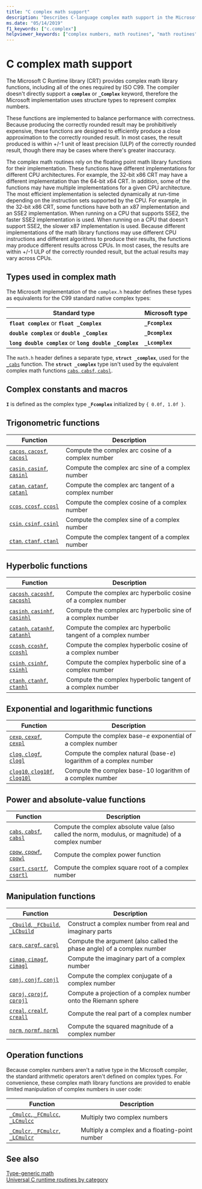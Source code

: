 ```yaml
---
title: "C complex math support"
description: "Describes C-language complex math support in the Microsoft C runtime library (CRT)"
ms.date: "05/14/2019"
f1_keywords: ["c.complex"]
helpviewer_keywords: ["complex numbers, math routines", "math routines", "complex numbers"]
---
```

# C complex math support

The Microsoft C Runtime library (CRT) provides complex math library functions, including all of the ones required by ISO C99. The compiler doesn't directly support a **`complex`** or **`_Complex`** keyword, therefore the Microsoft implementation uses structure types to represent complex numbers.

These functions are implemented to balance performance with correctness. Because producing the correctly rounded result may be prohibitively expensive, these functions are designed to efficiently produce a close approximation to the correctly rounded result. In most cases, the result produced is within +/-1 unit of least precision (ULP) of the correctly rounded result, though there may be cases where there's greater inaccuracy.

The complex math routines rely on the floating point math library functions for their implementation. These functions have different implementations for different CPU architectures. For example, the 32-bit x86 CRT may have a different implementation than the 64-bit x64 CRT. In addition, some of the functions may have multiple implementations for a given CPU architecture. The most efficient implementation is selected dynamically at run-time depending on the instruction sets supported by the CPU. For example, in the 32-bit x86 CRT, some functions have both an x87 implementation and an SSE2 implementation. When running on a CPU that supports SSE2, the faster SSE2 implementation is used. When running on a CPU that doesn't support SSE2, the slower x87 implementation is used. Because different implementations of the math library functions may use different CPU instructions and different algorithms to produce their results, the functions may produce different results across CPUs. In most cases, the results are within +/-1 ULP of the correctly rounded result, but the actual results may vary across CPUs.

## Types used in complex math

The Microsoft implementation of the `complex.h` header defines these types as equivalents for the C99 standard native complex types:

|Standard type|Microsoft type|
|-|-|
|**`float complex`** or **`float _Complex`**|**`_Fcomplex`**|
|**`double complex`** or **`double _Complex`**|**`_Dcomplex`**|
|**`long double complex`** or **`long double _Complex`**|**`_Lcomplex`**|

The `math.h` header defines a separate type, **`struct _complex`**, used for the [`_cabs`](../c-runtime-library/reference/cabs.md) function. The **`struct _complex`** type isn't used by the equivalent complex math functions [`cabs`, `cabsf`, `cabsl`](../c-runtime-library/reference/cabs-cabsf-cabsl.md).

## Complex constants and macros

**`I`** is defined as the complex type **`_Fcomplex`** initialized by `{ 0.0f, 1.0f }`.

## Trigonometric functions

|Function|Description|
|-|-|
|[`cacos`, `cacosf`, `cacosl`](../c-runtime-library/reference/cacos-cacosf-cacosl.md)|Compute the complex arc cosine of a complex number|
|[`casin`, `casinf`, `casinl`](../c-runtime-library/reference/casin-casinf-casinl.md)|Compute the complex arc sine of a complex number|
|[`catan`, `catanf`, `catanl`](../c-runtime-library/reference/catan-catanf-catanl.md)|Compute the complex arc tangent of a complex number|
|[`ccos`, `ccosf`, `ccosl`](../c-runtime-library/reference/ccos-ccosf-ccosl.md)|Compute the complex cosine of a complex number|
|[`csin`, `csinf`, `csinl`](../c-runtime-library/reference/csin-csinf-csinl.md)|Compute the complex sine of a complex number|
|[`ctan`, `ctanf`, `ctanl`](../c-runtime-library/reference/ctan-ctanf-ctanl.md)|Compute the complex tangent of a complex number|

## Hyperbolic functions

|Function|Description|
|-|-|
|[`cacosh`, `cacoshf`, `cacoshl`](../c-runtime-library/reference/cacosh-cacoshf-cacoshl.md)|Compute the complex arc hyperbolic cosine of a complex number|
|[`casinh`, `casinhf`, `casinhl`](../c-runtime-library/reference/casinh-casinhf-casinhl.md)|Compute the complex arc hyperbolic sine of a complex number|
|[`catanh`, `catanhf`, `catanhl`](../c-runtime-library/reference/catanh-catanhf-catanhl.md)|Compute the complex arc hyperbolic tangent of a complex number|
|[`ccosh`, `ccoshf`, `ccoshl`](../c-runtime-library/reference/ccosh-ccoshf-ccoshl.md)|Compute the complex hyperbolic cosine of a complex number|
|[`csinh`, `csinhf`, `csinhl`](../c-runtime-library/reference/csinh-csinhf-csinhl.md)|Compute the complex hyperbolic sine of a complex number|
|[`ctanh`, `ctanhf`, `ctanhl`](../c-runtime-library/reference/ctanh-ctanhf-ctanhl.md)|Compute the complex hyperbolic tangent of a complex number|

## Exponential and logarithmic functions

|Function|Description|
|-|-|
|[`cexp`, `cexpf`, `cexpl`](../c-runtime-library/reference/cexp-cexpf-cexpl.md)|Compute the complex base-*e* exponential of a complex number|
|[`clog`, `clogf`, `clogl`](../c-runtime-library/reference/clog-clogf-clogl.md)|Compute the complex natural (base-*e*) logarithm of a complex number|
|[`clog10`, `clog10f`, `clog10l`](../c-runtime-library/reference/clog10-clog10f-clog10l.md)|Compute the complex base-10 logarithm of a complex number|

## Power and absolute-value functions

|Function|Description|
|-|-|
|[`cabs`, `cabsf`, `cabsl`](../c-runtime-library/reference/cabs-cabsf-cabsl.md)|Compute the complex absolute value (also called the norm, modulus, or magnitude) of a complex number|
|[`cpow`, `cpowf`, `cpowl`](../c-runtime-library/reference/cpow-cpowf-cpowl.md)|Compute the complex power function|
|[`csqrt`, `csqrtf`, `csqrtl`](../c-runtime-library/reference/csqrt-csqrtf-csqrtl.md)|Compute the complex square root of a complex number|

## Manipulation functions

|Function|Description|
|-|-|
|[`_Cbuild`, `_FCbuild`, `_LCbuild`](../c-runtime-library/reference/cbuild-fcbuild-lcbuild.md)|Construct a complex number from real and imaginary parts|
|[`carg`, `cargf`, `cargl`](../c-runtime-library/reference/carg-cargf-cargl.md)|Compute the argument (also called the phase angle) of a complex number|
|[`cimag`, `cimagf`, `cimagl`](../c-runtime-library/reference/cimag-cimagf-cimagl.md)|Compute the imaginary part of a complex number|
|[`conj`, `conjf`, `conjl`](../c-runtime-library/reference/conj-conjf-conjl.md)|Compute the complex conjugate of a complex number|
|[`cproj`, `cprojf`, `cprojl`](../c-runtime-library/reference/cproj-cprojf-cprojl.md)|Compute a projection of a complex number onto the Riemann sphere|
|[`creal`, `crealf`, `creall`](../c-runtime-library/reference/creal-crealf-creall.md)|Compute the real part of a complex number|
|[`norm`, `normf`, `norml`](../c-runtime-library/reference/norm-normf-norml1.md)|Compute the squared magnitude of a complex number|

## Operation functions

Because complex numbers aren't a native type in the Microsoft compiler, the standard arithmetic operators aren't defined on complex types. For convenience, these complex math library functions are provided to enable limited manipulation of complex numbers in user code:

|Function|Description|
|-|-|
|[`_Cmulcc`, `_FCmulcc`, `_LCmulcc`](../c-runtime-library/reference/cmulcc-fcmulcc-lcmulcc.md)|Multiply two complex numbers|
|[`_Cmulcr`, `_FCmulcr`, `_LCmulcr`](../c-runtime-library/reference/cmulcr-fcmulcr-lcmulcr.md)|Multiply a complex and a floating-point number|

## See also

[Type-generic math](tgmath.md)\
[Universal C runtime routines by category](../c-runtime-library/run-time-routines-by-category.md)
